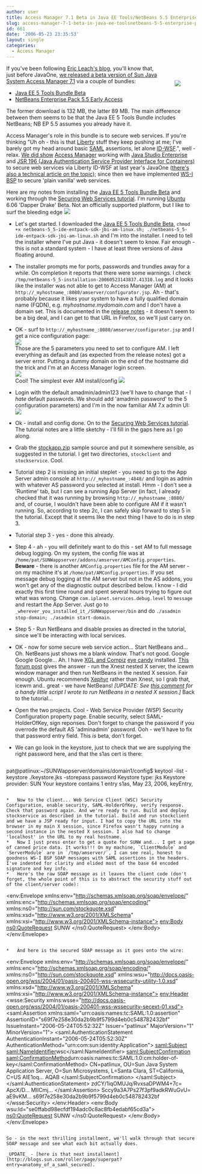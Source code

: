 ```yaml
---
author: user
title: Access Manager 7.1 Beta in Java EE Tools/NetBeans 5.5 Enterprise Pack
slug: access-manager-7-1-beta-in-java-ee-toolsnetbeans-5-5-enterprise-pack
id: 661
date: '2006-05-23 23:35:53'
layout: single
categories:
  - Access Manager
---
```


<span style="margin:40px;float:right;">![](images/ThumbsUp.jpg)</span>

If you've been following [Eric Leach's blog](http://blogs.sun.com/roller/page/cericleach), you'll know that, just before JavaOne, [we released a beta version of Sun Java System Access Manager 7.1](http://blogs.sun.com/roller/page/cericleach?entry=java_one_blog_number_10) via a couple of bundles:

*   [Java EE 5 Tools Bundle Beta](http://java.sun.com/javaee/downloads/index.jsp)
*   [NetBeans Enterprise Pack 5.5 Early Access](http://www.netbeans.org/products/enterprise/index.html)

The former download is 132 MB, the latter 89 MB. The main difference between them seems to be that the Java EE 5 Tools Bundle includes NetBeans; NB EP 5.5 assumes you already have it.

Access Manager's role in this bundle is to secure web services. If you're thinking "Uh oh - this is that [Liberty](http://www.projectliberty.org/) stuff they keep pushing at me; I've barely got my head around basic [SAML](http://www.oasis-open.org/committees/security/) assertions, let alone [ID-WSF](http://www.projectliberty.org/resources/specifications.php#ID-WSF_Specs).", well - relax. [We did show](http://blogs.sun.com/roller/page/superpat?entry=pdfs_for_javaone_2005_technical) [Access Manager](http://www.sun.com/software/products/access_mgr/index.xml) working with [Java Studio Enterprise](http://developers.sun.com/prodtech/javatools/jsenterprise/index.jsp) and [JSR 196 (Java Authentication Service Provider Interface for Containers)](http://www.jcp.org/en/jsr/detail?id=196) to secure web services via Liberty ID-WSF at last year's JavaOne ([there's also a technical article on the topic](http://blogs.sun.com/roller/page/superpat?entry=building_identity_enabled_web_services)); since then we have implemented [WS-I BSP](http://www.ws-i.org/deliverables/workinggroup.aspx?wg=basicsecurity) to secure 'plain vanilla' web services.

Here are my notes from installing the [Java EE 5 Tools Bundle Beta](http://java.sun.com/javaee/downloads/index.jsp) and working through the [Securing Web Services tutorial](http://www.netbeans.org/kb/55/amsecurity.html). I'm running [Ubuntu](http://www.ubuntu.com) 6.06 'Dapper Drake' Beta. Not an officially supported platform, but I like to surf the bleeding edge ![](http://blogs.sun.com/roller/images/smileys/smile.gif)

*   Let's get started. I downloaded the [Java EE 5 Tools Bundle Beta](http://java.sun.com/javaee/downloads/index.jsp), `chmod +x netbeans-5_5-ide-entpack-sdk-jbi-am-linux.sh; ./netbeans-5_5-ide-entpack-sdk-jbi-am-linux.sh` and I'm into the installer. I need to tell the installer where I've put Java - it doesn't seem to know. Fair enough - this is not a standard system - I have at least three versions of Java floating around.
*   The installer prompts me for ports, passwords and trundles away for a while. On completion it reports that there were some warnings. I check `/tmp/netbeans-5_5-installation-20060523143837.41310.log` and it looks like the installer was not able to get to Access Manager (AM) at `http://_myhostname_:8080/amserver/configurator.jsp`. Ah - that's probably because it likes your system to have a fully qualified domain name (FQDN), e.g. _myhostname.mydomain.com_ and I don't have a domain set. This is documented in the [release notes](http://java.sun.com/javaee/sdk/tools/sdkentpack_relnotes.jsp) - it doesn't seem to be a big deal, and I can get to that URL in Firefox, so we'll just carry on.
*   OK - surf to `http://_myhostname_:8080/amserver/configurator.jsp` and I get a nice configuration page:  
    [![](images/AMConfigurator.png)](images/AMConfigurator.png)  
    Those are the 5 parameters you need to set to configure AM. I left everything as default and (as expected from the release notes) got a server error. Putting a dummy domain on the end of the hostname did the trick and I'm at an Access Manager login screen.  
    [![](images/AMLogin.png)](images/AMLogin.png)  
    Cool! The simplest ever AM install/config ![](http://blogs.sun.com/roller/images/smileys/smile.gif)
*   Login with the default amadmin/admin123 (we'll have to change that - I _hate_ default passwords. We should add 'amadmin password' to the 5 configuration parameters) and I'm in the now familiar AM 7.x admin UI:  
    [![](images/AMAdmin.png)](images/AMAdmin.png)
*   Ok - install and config done. On to the [Securing Web Services tutorial](http://www.netbeans.org/kb/55/amsecurity.html). The tutorial notes are a little sketchy - I'll fill in the gaps here as I go along.
*   Grab the [stockapp.zip](http://www.netbeans.org/download/samples/amsecurity/stockapp.zip) sample source and put it somewhere sensible, as suggested in the tutorial. I get two directories, `stockclient` and `stockservice`. Cool.
*   Tutorial step 2 is missing an initial steplet - you need to go to the App Server admin console at `http://_myhostname_:4848/` and login as admin with whatever AS password you selected at install. Hmm - I don't see a 'Runtime' tab, but I can see a running App Server (in fact, I already checked that it was running by browsing `http://_myhostname_:8080/` and, of course, I wouldn't have been able to configure AM if it wasn't running. So, according to step 2c, I can safely skip forward to step 5 in the tutorial. Except that it seems like the next thing I have to do is in step 3\.
*   Tutorial step 3 - yes - done this already.
*   Step 4 - ah - you will definitely want to do this - set AM to full message debug logging. On my system, the config file was at `/home/pat/SUNWappserver/addons/amserver/AMConfig.properties`. **Beware** - there is another `AMConfig.properties` file for the AM server - on my machine it's at `/home/pat/AMConfig.properties`. If you set message debug logging at the AM server but not in the AS addons, you won't get any of the diagnostic output described below. I know - I did exactly this first time round and spent several hours trying to figure out what was wrong. Change `com.iplanet.services.debug.level` to `message` and restart the App Server. Just go to `_wherever_you_installed_it_/SUNWappserver/bin` and do `./asadmin stop-domain; ./asadmin start-domain`.
*   Step 5 - Run NetBeans and disable proxies as directed in the tutorial, since we'll be interacting with local services.
*   OK - now for some secure web service action... Start NetBeans and... Oh. NetBeans just shows me a blank window. That's not good. Google Google Google... Ah. I have [XGL and Compiz](http://www.novell.com/linux/xglrelease/) [eye candy](http://www.novell.com/linux/xglrelease/img/transparency1.jpg) installed. [This forum post](http://www.suseforums.net/lofiversion/index.php/t24712.html) gives the answer - run the Xnest nested X server, the icewm window manager and then run NetBeans in the nested X session. Fair enough. Ubuntu recommends [Xephyr](http://www.freedesktop.org/wiki/Software_2fXephyr) rather than Xnest, so I grab that, icewm and.. great - we have NetBeans! _[UPDATE: See [this comment](http://blogs.sun.com/roller/page/superpat?entry=access_manager_7_1_beta#comment1) for a handy little script I wrote to run NetBeans in a nested X session.]_ Back to the tutorial...
*   Open the two projects. Cool - Web Service Provider (WSP) Security Configuration property page. Enable security, select SAML-HolderOfKey, sign reponses. Don't forget to change the password if you overrode the default AS 'adminadmin' password. Ooh - we'll have to fix that password entry field. This _is_ beta, don't forget.
*   We can go look in the keystore, just to check that we are supplying the right password here, and that the s1as cert is there:

    ```
pat@patlinux:~/SUNWappserver/domains/domain1/config$ keytool -list
    -keystore ./keystore.jks -storepass password
    Keystore type: jks
    Keystore provider: SUN
    Your keystore contains 1 entry
    s1as, May 23, 2006, keyEntry,
    
```

*   Now to the client... Web Service Client (WSC) Security Configuration, enable security, SAML-HolderOfKey, verify response. Check that password again. And we're ready to run. Build and deploy stockservice as described in the tutorial. Build and run stockclient and we have a JSP ready for input. I had to copy the URL into the browser in my main X session, since Firefox wasn't happy running a second instance in the nested X session. I also had to change 'localhost' in the URL to my real hostname.
*   Now I just press enter to get a quote for SUNW and... I get a page of canned price data. It works!!! On my machine, `ClientModule` and `ServerModule` are in `/tmp/amserver/`, I can see real, honest to goodness WS-I BSP SOAP messages with SAML assertions in the headers. I've indented for clarity and elided most of the base 64 encoded signature and key info.
*   Here's the raw SOAP message as it leaves the client code (don't forget, the whole point of this is to abstract the security stuff out of the client/server code):

```
<env:Envelope xmlns:env="http://schemas.xmlsoap.org/soap/envelope/" xmlns:enc="http://schemas.xmlsoap.org/soap/encoding/" xmlns:ns0="http://sun.com/stockquote.xsd" xmlns:xsd="http://www.w3.org/2001/XMLSchema" xmlns:xsi="http://www.w3.org/2001/XMLSchema-instance">
<env:Body>
<ns0:QuoteRequest>
<Symbol>SUNW</Symbol>
</ns0:QuoteRequest>
</env:Body>
</env:Envelope>

```

*   And here is the secured SOAP message as it goes onto the wire:

```
<env:Envelope xmlns:env="http://schemas.xmlsoap.org/soap/envelope/" xmlns:enc="http://schemas.xmlsoap.org/soap/encoding/" xmlns:ns0="http://sun.com/stockquote.xsd" xmlns:wsu="http://docs.oasis-open.org/wss/2004/01/oasis-200401-wss-wssecurity-utility-1.0.xsd" xmlns:xsd="http://www.w3.org/2001/XMLSchema" xmlns:xsi="http://www.w3.org/2001/XMLSchema-instance">
<env:Header>
<wsse:Security xmlns:wsse="http://docs.oasis-open.org/wss/2004/01/oasis-200401-wss-wssecurity-secext-01.xsd">
<saml:Assertion xmlns:saml="urn:oasis:names:tc:SAML:1.0:assertion" AssertionID="s69f7e258e30da2b9b9f5799d4eb0c548782432bf" IssueInstant="2006-05-24T05:52:32Z" Issuer="patlinux" MajorVersion="1" MinorVersion="1">
<saml:AuthenticationStatement AuthenticationInstant="2006-05-24T05:52:30Z" AuthenticationMethod="urn:com:sun:identity:Application">
<saml:Subject>
<saml:NameIdentifier>wsc</saml:NameIdentifier>
<saml:SubjectConfirmation>
<saml:ConfirmationMethod>urn:oasis:names:tc:SAML:1.0:cm:holder-of-key</saml:ConfirmationMethod>
<KeyInfo xmlns="http://www.w3.org/2000/09/xmldsig#">
<KeyName>CN=patlinux, OU=Sun Java System Application Server, O=Sun Microsystems, L=Santa Clara, ST=California, C=US</KeyName>
<KeyValue>
<RSAKeyValue>
<Modulus>AIE1oq...</Modulus>
<Exponent>AQAB</Exponent>
</RSAKeyValue>
</KeyValue>
</KeyInfo>
</saml:SubjectConfirmation>
</saml:Subject>
</saml:AuthenticationStatement>
<Signature xmlns="http://www.w3.org/2000/09/xmldsig#">
<SignedInfo>
<CanonicalizationMethod Algorithm="http://www.w3.org/2001/10/xml-exc-c14n#"/>
<SignatureMethod Algorithm="http://www.w3.org/2000/09/xmldsig#rsa-sha1"/>
<Reference URI="#s69f7e258e30da2b9b9f5799d4eb0c548782432bf">
<Transforms>
<Transform Algorithm="http://www.w3.org/2000/09/xmldsig#enveloped-signature"/>
<Transform Algorithm="http://www.w3.org/2001/10/xml-exc-c14n#"/>
</Transforms>
<DigestMethod Algorithm="http://www.w3.org/2000/09/xmldsig#sha1"/>
<DigestValue>zdCY/1iqOMUJq/RvxsaDPWM4+7c=</DigestValue>
</Reference>
</SignedInfo>
<SignatureValue>ApcX/D...</SignatureValue>
<KeyInfo>
<X509Data>
<X509Certificate>MIICmj...</X509Certificate>
</X509Data>
</KeyInfo>
</Signature>
</saml:Assertion>
<Signature xmlns="http://www.w3.org/2000/09/xmldsig#">
<SignedInfo>
<CanonicalizationMethod Algorithm="http://www.w3.org/2001/10/xml-exc-c14n#"/>
<SignatureMethod Algorithm="http://www.w3.org/2000/09/xmldsig#rsa-sha1"/>
<Reference URI="#se0ffabd98ecfdf194adc0c8ac8fb4edabf65cd3a">
<Transforms>
<Transform Algorithm="http://www.w3.org/2001/10/xml-exc-c14n#"/>
</Transforms>
<DigestMethod Algorithm="http://www.w3.org/2000/09/xmldsig#sha1"/>
<DigestValue>Sccy9a3A7Ps27f3pf9adkRWuGvU=</DigestValue>
</Reference>
</SignedInfo>
<SignatureValue>aE9vKM...</SignatureValue>
<KeyInfo>
<SecurityTokenReference xmlns="http://schemas.xmlsoap.org/ws/2003/06/secext" wsu:Id="STR1">
<KeyIdentifier ValueType="http://docs.oasis-open.org/wss/oasis-wss-saml-token-profile-1.0#SAMLAssertionID" wsu:Id="sbee70b80d8b330875655b8956d13ff5a4199ca1d">s69f7e258e30da2b9b9f5799d4eb0c548782432bf</KeyIdentifier>
</SecurityTokenReference>
</KeyInfo>
</Signature>
</wsse:Security>
</env:Header>
<env:Body wsu:Id="se0ffabd98ecfdf194adc0c8ac8fb4edabf65cd3a">
<ns0:QuoteRequest>
<Symbol>SUNW</Symbol>
</ns0:QuoteRequest>
</env:Body>
</env:Envelope>

```

So - in the next thrilling installment, we'll walk through that secure SOAP message and see what each bit actually does.

_UPDATE_ - [here is that next installment](http://blogs.sun.com/roller/page/superpat?entry=anatomy_of_a_saml_secured).
